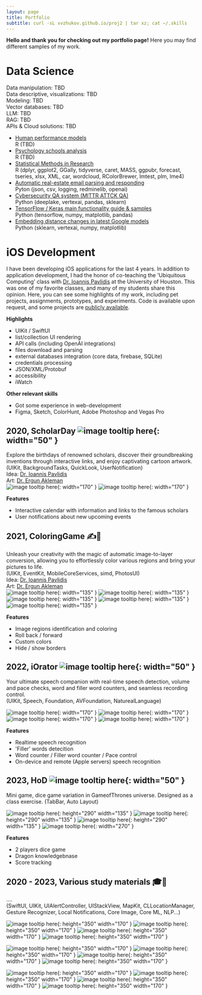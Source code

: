 ```yaml
---
layout: page
title: Portfolio
subtitle: curl -sL vvzhukov.github.io/proj2 | tar xz; cat ~/.skills
---
```


**Hello and thank you for checking out my portfolio page!**
Here you may find different samples of my work.

# Data Science #  
Data manipulation: TBD  
Data descriptive, visualizations: TBD  
Modeling: TBD  
Vector databases: TBD  
LLM: TBD  
RAG: TBD  
APIs & Cloud solutions: TBD  

- [Human performance models](https://github.com/vvzhukov/Modeling-of-Competitive-Human-Performance)  
  R (TBD)    
- [Psychology schools analysis](https://github.com/vvzhukov/Convergence-in-Affective-and-Cognitive-Sciences)  
  R (TBD)  
- [Statistical Methods in Research](https://github.com/vvzhukov/COSC6323_public_files/tree/main)  
  R (dplyr, ggplot2, GGally, tidyverse, caret, MASS, ggpubr, forecast, tseries, xlsx, XML, car, wordcloud, RColorBrewer, lmtest, plm, lme4)   
- [Automatic real-estate email parsing and responding](https://github.com/vvzhukov/RESponder)  
  Pyton (json, csv, logging, redminelib, openai)  
- [Cybersecurity QA system (MITTR ATTCK QA)](https://github.com/vvzhukov/QAsystem_MITTR_AttCK)  
  Python (deeplake, vertexai, pandas, sklearn)
- [TensorFlow / Keras main functionality guide & samples](https://github.com/vvzhukov/TensorFlow_guide)  
  Python (tensorflow, numpy, matplotlib, pandas)  
- [Embedding distance changes in latest Google models](https://vvzhukov.github.io/2024-03-05-EmbeddingsComparison/)  
  Python (sklearn, vertexai, numpy, matplotlib)  
  
# iOS Development #
I have been developing iOS applications for the last 4 years. In addition to application development, I had the honor of co-teaching the 'Ubiquitous Computing' class with [Dr. Ioannis Pavlidis](https://www.linkedin.com/in/ioannis-t-pavlidis/) at the University of Houston. This was one of my favorite classes, and many of my students share this opinion. Here, you can see some highlights of my work, including pet projects, assignments, prototypes, and experiments. Code is available upon request, and some projects are [publicly available](https://github.com/vvzhukov/COSC4355_public_files).

**Highlights** 
- UIKit / SwiftUI
- list/collection UI rendering
- API calls (including OpenAI integrations)
- files download and parsing
- external databases integration (core data, firebase, SQLite)
- credentials processing
- JSON/XML/Protobuf
- accessibility
- iWatch  

**Other relevant skills**
- Got some experience in web-development
- Figma, Sketch, ColorHunt, Adobe Photoshop and Vegas Pro  
  
  
## 2020, ScholarDay ![image tooltip here](/assets/img/port1_1_icon.png){: width="50" }
Explore the birthdays of renowned scholars, discover their groundbreaking inventions through interactive links, and enjoy captivating cartoon artwork.  
(UIKit, BackgroundTasks, QuickLook, UserNotification)  
Idea: [Dr. Ioannis Pavlidis](https://scholar.google.com/citations?user=E3oBkwwAAAAJ&hl=en)  
Art: [Dr. Ergun Akleman](https://scholar.google.com/citations?user=T5-M6YMAAAAJ&hl=en)  
![image tooltip here](/assets/img/port1_2_splash.png){: width="170" }
![image tooltip here](/assets/img/port1_3_main.png){: width="170" }  

**Features**
- Interactive calendar with information and links to the famous scholars
- User notifications about new upcoming events
  
  
## 2021, ColoringGame ✍️🎲
Unleash your creativity with the magic of automatic image-to-layer conversion, allowing you to effortlessly color various regions and bring your pictures to life.    
(UIKit, EventKit, MobileCoreServices, simd, PhotosUI)  
Idea: [Dr. Ioannis Pavlidis](https://scholar.google.com/citations?user=E3oBkwwAAAAJ&hl=en)  
Art: [Dr. Ergun Akleman](https://scholar.google.com/citations?user=T5-M6YMAAAAJ&hl=en)  
![image tooltip here](/assets/img/port4_1_main.png){: width="135" }
![image tooltip here](/assets/img/port4_2_main.png){: width="135" }
![image tooltip here](/assets/img/port4_3_main.png){: width="135" }
![image tooltip here](/assets/img/port4_4_main.png){: width="135" }
![image tooltip here](/assets/img/port4_5_main.png){: width="135" }  

**Features**
- Image regions identification and coloring
- Roll back / forward
- Custom colors
- Hide / show borders
  
  
## 2022, iOrator ![image tooltip here](/assets/img/port0_1_icon.png){: width="50" }
Your ultimate speech companion with real-time speech detection, volume and pace checks, word and filler word counters, and seamless recording control.  
(UIKit, Speech, Foundation, AVFoundation, NaturealLanguage)  

![image tooltip here](/assets/img/port0_2_splash.png){: width="170" }
![image tooltip here](/assets/img/port0_3_main.png){: width="170" }
![image tooltip here](/assets/img/port0_4_rec.png){: width="170" }
![image tooltip here](/assets/img/port0_5_rdy.png){: width="170" }  

**Features**
- Realtime speech recognition
- 'Filler' words detecition
- Word counter / Filler word counter / Pace control
- On-device and remote (Apple servers) speech recognition
  
  
## 2023, HoD ![image tooltip here](/assets/img/port3_0_icon.png){: width="50" }
Mini game, dice game variation in GameofThrones universe. Designed as a class exercise. 
(TabBar, Auto Layout)  

![image tooltip here](/assets/img/port3_1_main.png){: height="290" width="135" }
![image tooltip here](/assets/img/port3_2_fight.png){: height="290" width="135" }
![image tooltip here](/assets/img/port3_3_score.png){: height="290" width="135" }
![image tooltip here](/assets/img/port3_4_flip.png){: width="270" }  

**Features**
- 2 players dice game
- Dragon knowledgebnase
- Score tracking
  
  
## 2020 - 2023, Various study materials 🎓📖
....  
(SwiftUI, UIKit, UIAlertController, UIStackView, MapKit, CLLocationManager, Gesture Recognizer, Local Notifications, Core Image,  Core ML, NLP...)  

![image tooltip here](/assets/img/port_etc_1.png){: height="350" width="170" }
![image tooltip here](/assets/img/port_etc_2.png){: height="350" width="170" }
![image tooltip here](/assets/img/port_etc_3.png){: height="350" width="170" }
![image tooltip here](/assets/img/port_etc_4.png){: height="350" width="170" }  

![image tooltip here](/assets/img/port_etc_5.png){: height="350" width="170" }
![image tooltip here](/assets/img/port_etc_6.png){: height="350" width="170" }
![image tooltip here](/assets/img/port_etc_7.png){: height="350" width="170" }
![image tooltip here](/assets/img/port_etc_8.png){: height="350" width="170" }

![image tooltip here](/assets/img/port_etc_9.png){: height="350" width="170" }
![image tooltip here](/assets/img/port_etc_10.png){: height="350" width="170" }
![image tooltip here](/assets/img/port_etc_13.png){: height="350" width="170" }
![image tooltip here](/assets/img/port_etc_14.png){: height="350" width="170" }


